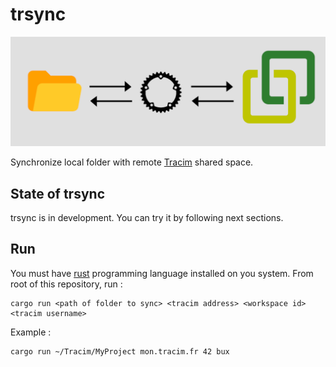 # trsync

![trsync illustration](illustration2.png)

Synchronize local folder with remote [Tracim](https://www.algoo.fr/fr/tracim) shared space.

## State of trsync

trsync is in development. You can try it by following next sections.

## Run

You must have [rust](https://www.rust-lang.org/) programming language installed on you system.
From root of this repository, run :

    cargo run <path of folder to sync> <tracim address> <workspace id> <tracim username>

Example :

    cargo run ~/Tracim/MyProject mon.tracim.fr 42 bux
